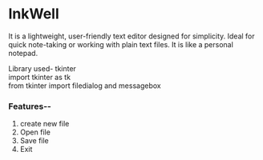# InkWell
It is a lightweight, user-friendly text editor designed for simplicity. Ideal for quick note-taking or working with plain text files. It is like a personal notepad.

Library used- tkinter<br>
import tkinter as tk<br>
from tkinter import filedialog and messagebox

<h3>Features--</h3>
<ol>
  <li>create new file</li>
  <li>Open file</li>
  <li>Save file</li>
  <li>Exit</li>
</ol>

